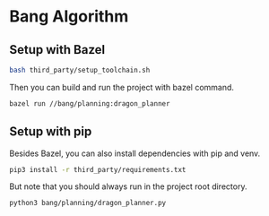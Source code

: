 # Bang Algorithm

## Setup with Bazel

```bash
bash third_party/setup_toolchain.sh
```

Then you can build and run the project with bazel command.

```bash
bazel run //bang/planning:dragon_planner
```

## Setup with pip

Besides Bazel, you can also install dependencies with pip and venv.

```bash
pip3 install -r third_party/requirements.txt
```

But note that you should always run in the project root directory.

```bash
python3 bang/planning/dragon_planner.py
```
